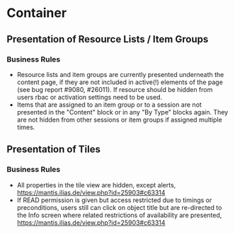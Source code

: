 # Container

## Presentation of Resource Lists / Item Groups

### Business Rules

- Resource lists and item groups are currently presented underneath the content page, if they are not included in active(!) elements of the page (see bug report #9080, #26011). If resource should be hidden from users rbac or activation settings need to be used.
- Items that are assigned to an item group or to a session are not presented in the "Content" block or in any "By Type" blocks again. They are not hidden from other sessions or item groups if assigned multiple times.

## Presentation of Tiles

### Business Rules

- All properties in the tile view are hidden, except alerts, https://mantis.ilias.de/view.php?id=25903#c63314
- If READ permission is given but access restricted due to timings or preconditions, users still can click on object title but are re-directed to the Info screen where related restrictions of availability are presented, https://mantis.ilias.de/view.php?id=25903#c63314